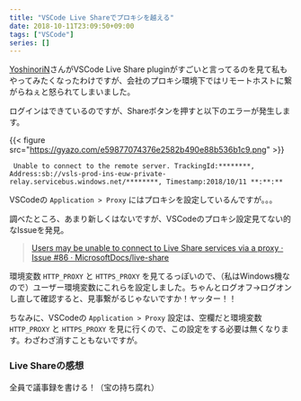 ```yaml
---
title: "VSCode Live Shareでプロキシを越える"
date: 2018-10-11T23:09:50+09:00
tags: ["VSCode"]
series: []
---
```


[YoshinoriN](https://twitter.com/yoshinorin24)さんがVSCode Live Share pluginがすごいと言ってるのを見て私もやってみたくなったわけですが、会社のプロキシ環境下ではリモートホストに繋がらねぇと怒られてしまいました。

<!--more-->

ログインはできているのですが、Shareボタンを押すと以下のエラーが発生します。

{{< figure src="https://gyazo.com/e59877074376e2582b490e88b536b1c9.png" >}}

```text
 Unable to connect to the remote server. TrackingId:********, Address:sb://vsls-prod-ins-euw-private-relay.servicebus.windows.net/********, Timestamp:2018/10/11 **:**:**
```

VSCodeの `Application > Proxy` にはプロキシを設定しているんですが。。。

調べたところ、あまり新しくはないですが、VSCodeのプロキシ設定見てない的なIssueを発見。

> [Users may be unable to connect to Live Share services via a proxy · Issue #86 · MicrosoftDocs/live-share](https://github.com/MicrosoftDocs/live-share/issues/86)

環境変数 `HTTP_PROXY` と `HTTPS_PROXY` を見てるっぽいので、（私はWindows機なので）ユーザー環境変数にこれらを設定しました。ちゃんとログオフ→ログオンし直して確認すると、見事繋がるじゃないですか！ヤッター！！

ちなみに、VSCodeの `Application > Proxy` 設定は、空欄だと環境変数 `HTTP_PROXY` と `HTTPS_PROXY` を見に行くので、この設定をする必要は無くなります。わざわざ消すこともないですが。

### Live Shareの感想

全員で議事録を書ける！（宝の持ち腐れ）

